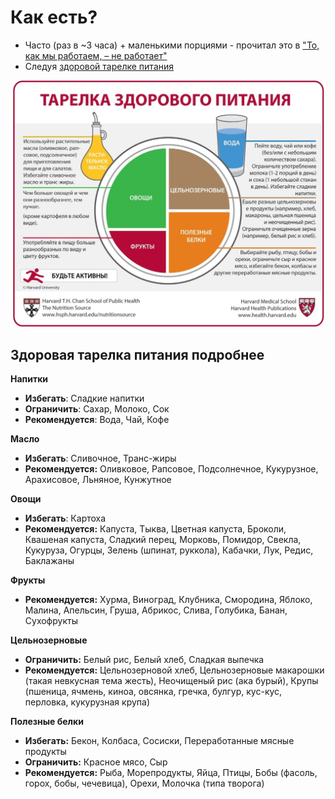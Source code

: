 # Как есть?

- Часто (раз в ~3 часа) + маленькими порциями - прочитал это в ["То, как мы работаем, – не работает"](https://www.litres.ru/toni-shvarc/to-kak-my-rabotaem-ne-rabotaet-proverennye-sposoby-upravleniya/chitat-onlayn/)
- Следуя [здоровой тарелке питания](
  https://www.hsph.harvard.edu/nutritionsource/healthy-eating-plate/translations/russian/)

![Здоровая тарелка питания](Здоровая_тарелка_питания.png)

## Здоровая тарелка питания подробнее

**Напитки**

- **Избегать**: Сладкие напитки
- **Ограничить**: Сахар, Молоко, Сок
- **Рекомендуется**: Вода, Чай, Кофе

**Масло**

- **Избегать**: Сливочное, Транс-жиры
- **Рекомендуется:** Оливковое, Рапсовое, Подсолнечное, Кукурузное, Арахисовое, Льняное, Кунжутное

**Овощи**

- **Избегать**: Картоха
- **Рекомендуется:** Капуста, Тыква, Цветная капуста, Броколи, Квашеная капуста, Сладкий перец, Морковь, Помидор,
  Свекла, Кукуруза, Огурцы, Зелень (шпинат, руккола), Кабачки, Лук, Редис, Баклажаны

**Фрукты**

- **Рекомендуется:** Хурма, Виноград, Клубника, Смородина, Яблоко, Малина, Апельсин, Груша, Абрикос, Слива, Голубика,
  Банан, Сухофрукты

**Цельнозерновые**

- **Ограничить:** Белый рис, Белый хлеб, Сладкая выпечка
- **Рекомендуется:** Цельнозерновой хлеб, Цельнозерновые макарошки (такая невкусная тема жесть), Неочищеный рис (ака
  бурый), Крупы (пшеница, ячмень, киноа, овсянка, гречка, булгур, кус-кус, перловка, кукурузная крупа)

**Полезные белки**

- **Избегать:** Бекон, Колбаса, Сосиски, Переработанные мясные продукты
- **Ограничить:** Красное мясо, Сыр
- **Рекомендуется:** Рыба, Морепродукты, Яйца, Птицы, Бобы (фасоль, горох, бобы, чечевица), Орехи, Молочка (типа
  творога)
